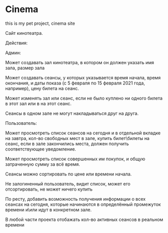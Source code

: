 # Cinema
this is my pet project, cinema site

Сайт кинотеатра.


Действия:


Админ:

Может создавать зал кинотеатра, в котором он должен указать имя зала, размер зала


Может создавать сеансы, у которых указывается время начала, время окончания, и даты показа (с 5 февраля по 15 февраля 2021 года, например), цену билета на сеанс.


Может изменять зал или сеанс, если не было куплено ни одного билета в этот зал или в на этот сеанс.


Сеансы в одном зале не могут накладываться друг на друга.


Пользователь:


Может просмотреть список сеансов на сегодня и в отдельной вкладке на завтра, кол-во свободных мест в зале, купить билет\билеты на сеанс, если в зале закончились места, должен получить соответствующее уведомление.


Может просмотреть список совершенных им покупок, и общую затраченную сумму за всё время.


Сеансы можно сортировать по цене или времени начала.


Не залогиненный пользователь, видит список, может его отсортировать, не может ничего купить


По ресту, добавить возможность получения информации о всех сеансах на сегодня, которые начинаются в определённый промежуток времени и\или идут в конкретном зале.


В любой части проекта отобажать кол-во активных сеансов в реальном времени
